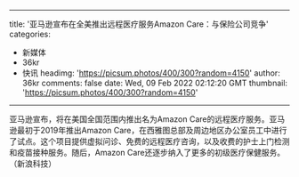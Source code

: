 
---
title: '亚马逊宣布在全美推出远程医疗服务Amazon Care：与保险公司竞争'
categories: 
 - 新媒体
 - 36kr
 - 快讯
headimg: 'https://picsum.photos/400/300?random=4150'
author: 36kr
comments: false
date: Wed, 09 Feb 2022 02:12:20 GMT
thumbnail: 'https://picsum.photos/400/300?random=4150'
---

<div>   
亚马逊宣布，将在美国全国范围内推出名为Amazon Care的远程医疗服务。亚马逊最初于2019年推出Amazon Care，在西雅图总部及周边地区办公室员工中进行了试点。这个项目提供虚拟问诊、免费的远程医疗咨询，以及收费的护士上门检测和疫苗接种服务。随后，Amazon Care还逐步纳入了更多的初级医疗保健服务。（新浪科技）  
</div>
            